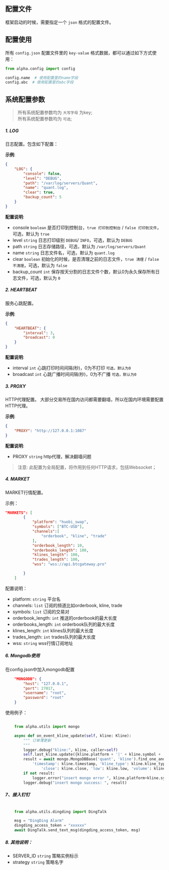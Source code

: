 
## 配置文件

框架启动的时候，需要指定一个 `json` 格式的配置文件。

## 配置使用
所有 `config.json` 配置文件里的 `key-value` 格式数据，都可以通过如下方式使用：
```python
from alpha.config import config

config.name  # 使用配置里的name字段
config.abc  # 使用配置里的abc字段
```

## 系统配置参数
> 所有系统配置参数均为 `大写字母` 为key;  
> 所有系统配置参数均为 `可选`;  


##### 1. LOG
日志配置。包含如下配置：

**示例**:
```json
{
    "LOG": {
        "console": false,
        "level": "DEBUG",
        "path": "/var/log/servers/Quant",
        "name": "quant.log",
        "clear": true,
        "backup_count": 5
    }
}
```

**配置说明**:
- console `boolean` 是否打印到控制台，`true 打印到控制台` / `false 打印到文件`，可选，默认为 `true`
- level `string` 日志打印级别 `DEBUG`/ `INFO`，可选，默认为 `DEBUG`
- path `string` 日志存储路径，可选，默认为 `/var/log/servers/Quant`
- name `string` 日志文件名，可选，默认为 `quant.log`
- clear `boolean` 初始化的时候，是否清理之前的日志文件，`true 清理` / `false 不清理`，可选，默认为 `false`
- backup_count `int` 保存按天分割的日志文件个数，默认0为永久保存所有日志文件，可选，默认为 `0`


##### 2. HEARTBEAT
服务心跳配置。

**示例**:
```json
{
    "HEARTBEAT": {
        "interval": 3,
        "broadcast": 0
    }
}
```

**配置说明**:
- interval `int` 心跳打印时间间隔(秒)，0为不打印 `可选，默认为0`
- broadcast `int` 心跳广播时间间隔(秒)，0为不广播 `可选，默认为0`


##### 3. PROXY
HTTP代理配置。
大部分交易所在国内访问都需要翻墙，所以在国内环境需要配置HTTP代理。

**示例**:
```json
{
    "PROXY": "http://127.0.0.1:1087"
}
```

**配置说明**:
- PROXY `string` http代理，解决翻墙问题

> 注意: 此配置为全局配置，将作用到任何HTTP请求，包括Websocket；

##### 4. MARKET
MARKET行情配置。

示例：
```json
"MARKETS": [
        {
            "platform": "huobi_swap",
            "symbols": ["BTC-USD"],
            "channels":[
                "orderbook", "kline", "trade"
            ],
            "orderbook_length": 10,
            "orderbooks_length": 100,
            "klines_length": 100,
            "trades_length": 100,
            "wss": "wss://api.btcgateway.pro"

        }
    ]
```
配置说明：
- platform: `string` 平台名
- channels: `list` 订阅的频道比如orderbook, kline, trade
- symbols: `list` 订阅的交易对
- orderbook_length: `int` 推送的orderbook的最大长度
- orderbooks_length: `int` orderbook队列的最大长度
- klines_length: `int` klines队列的最大长度
- trades_length: `int` trades队列的最大长度
- wss: `string` wss行情订阅地址


##### 6. Mongodb使用

在config.json中加入mongodb配置

```json
    "MONGODB": {
        "host": "127.0.0.1",
        "port": 27017,
        "username": "root",
        "password": "root"
    }
```

使用例子：

```python

    from alpha.utils import mongo

    async def on_event_kline_update(self, kline: Kline):
        """ 订单薄更新
        """
        logger.debug("kline:", kline, caller=self)
        self.last_kline.update({kline.platform + '|' + kline.symbol + '|' + kline.kline_type: kline})
        result = await mongo.MongoDBBase('quant', 'kline').find_one_and_update({'platform': kline.platform, 'symbol': kline.symbol, \
            'timestamp': kline.timestamp, 'kline_type': kline.kline_type}, {'$set': {'open': kline.open, 'high': kline.high, \
                'close': kline.close, 'low': kline.low, 'volume': kline.volume, 'amount': kline.amount}}, upsert=True, return_document=True)
        if not result:
            logger.error("insert mongo error ", kline.platform+kline.symbol, kline, result)
        logger.debug("insert mongo success: ", result)
```

##### 7、接入钉钉

```python

    from alpha.utils.dingding import DingTalk

    msg = "DingDing Alarm"
    dingding_access_token = "xxxxxx"
    await DingTalk.send_text_msg(dingding_access_token, msg)

```



##### 8. 其他说明：

- SERVER_ID `string`  策略实例标示
- strategy `string`  策略名字